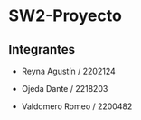 ﻿# SW2-Proyecto

## Integrantes 

- Reyna Agustín   / 2202124

- Ojeda Dante     / 2218203

- Valdomero Romeo / 2200482
